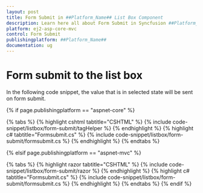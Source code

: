```yaml
---
layout: post
title: Form Submit in ##Platform_Name## List Box Component
description: Learn here all about Form Submit in Syncfusion ##Platform_Name## List Box component of Syncfusion Essential JS 2 and more.
platform: ej2-asp-core-mvc
control: Form Submit
publishingplatform: ##Platform_Name##
documentation: ug
---
```



# Form submit to the list box

In the following code snippet, the value that is in selected state will be sent on form submit.

{% if page.publishingplatform == "aspnet-core" %}

{% tabs %}
{% highlight cshtml tabtitle="CSHTML" %}
{% include code-snippet/listbox/form-submit/tagHelper %}
{% endhighlight %}
{% highlight c# tabtitle="Formsubmit.cs" %}
{% include code-snippet/listbox/form-submit/formsubmit.cs %}
{% endhighlight %}
{% endtabs %}

{% elsif page.publishingplatform == "aspnet-mvc" %}

{% tabs %}
{% highlight razor tabtitle="CSHTML" %}
{% include code-snippet/listbox/form-submit/razor %}
{% endhighlight %}
{% highlight c# tabtitle="Formsubmit.cs" %}
{% include code-snippet/listbox/form-submit/formsubmit.cs %}
{% endhighlight %}
{% endtabs %}
{% endif %}

